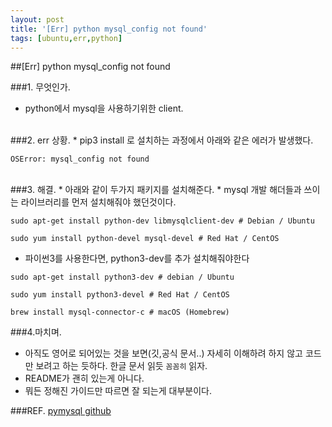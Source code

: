 ```yaml
---
layout: post
title: '[Err] python mysql_config not found'
tags: [ubuntu,err,python]
---
```

##[Err] python mysql_config not found


###1. 무엇인가.
* python에서 mysql을 사용하기위한 client.


<br>
###2. err 상황.
* pip3 install 로 설치하는 과정에서 아래와 같은 에러가 발생했다.

```
OSError: mysql_config not found
```
<br>
###3. 해결.
* 아래와 같이 두가지 패키지를 설치해준다. 
* mysql 개발 해더들과 쓰이는 라이브러리를 먼저 설치해줘야 했던것이다.

```
sudo apt-get install python-dev libmysqlclient-dev # Debian / Ubuntu

sudo yum install python-devel mysql-devel # Red Hat / CentOS

```

* 파이썬3를 사용한다면, python3-dev를 추가 설치해줘야한다

```
sudo apt-get install python3-dev # debian / Ubuntu

sudo yum install python3-devel # Red Hat / CentOS

brew install mysql-connector-c # macOS (Homebrew)
```


###4.마치며.
* 아직도 영어로 되어있는 것을 보면(깃,공식 문서..) 자세히 이해하려 하지 않고 코드만 보려고 하는 듯하다. 한글 문서 읽듯 `꼼꼼히` 읽자.
* README가 괜히 있는게 아니다. 
* 뭐든 정해진 가이드만 따르면 잘 되는게 대부분이다.



###REF.
[pymysql github](https://github.com/PyMySQL/mysqlclient-python)


